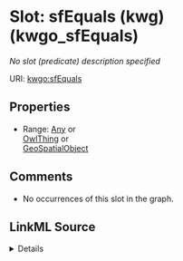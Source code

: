 

# Slot: sfEquals (kwg) (kwgo_sfEquals)


_No slot (predicate) description specified_







URI: [kwgo:sfEquals](http://stko-kwg.geog.ucsb.edu/lod/ontology/sfEquals)



<!-- no inheritance hierarchy -->








## Properties

* Range: [Any](../classes/Any.md)&nbsp;or&nbsp;<br />[OwlThing](../classes/OwlThing.md)&nbsp;or&nbsp;<br />[GeoSpatialObject](../classes/GeoSpatialObject.md)





## Comments

* No occurrences of this slot in the graph.



## LinkML Source

<details>

```yaml
name: kwgo_sfEquals
description: No slot (predicate) description specified
title: sfEquals (kwg)
comments:
- No occurrences of this slot in the graph.
from_schema: sawgraph-kg
rank: 1000
slot_uri: kwgo:sfEquals
alias: kwgo_sfEquals
subproperty_of: kwgo_spatialRelation
union_of:
- '{''domain'': ''owl_Thing''}'
- '{''domain'': ''geo_SpatialObject''}'
range: Any
any_of:
- range: owl_Thing
- range: geo_SpatialObject

```
</details>
